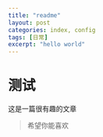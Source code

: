 ```yaml
---
title: "readme"
layout: post
categories: index, config
tags: [日常]
excerpt: "hello world"
---
```



# 测试

这是一篇很有趣的文章

> 希望你能喜欢